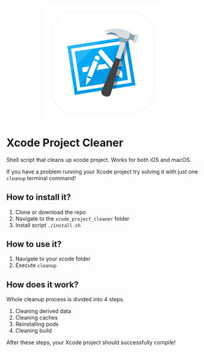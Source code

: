 <h3 align="center">
  <img src="assets/xcode_project_cleaner_icon_web.png" width="300">
</h3>


# Xcode Project Cleaner
Shell script that cleans up xcode project. Works for both iOS and macOS.

If you have a problem running your Xcode project try solving it with just one `cleanup` terminal command!

## How to install it?
1. Clone or download the repo
2. Navigate to the `xcode_project_cleaner` folder
2. Install script `./install.sh`


## How to use it?
1. Navigate to your xcode folder
2. Execute `cleanup`

## How does it work?
Whole cleanup process is divided into 4 steps.

1. Cleaning derived data
2. Cleaning caches
3. Reinstalling pods
4. Cleaning build

After these steps, your Xcode project should successfully compile!
